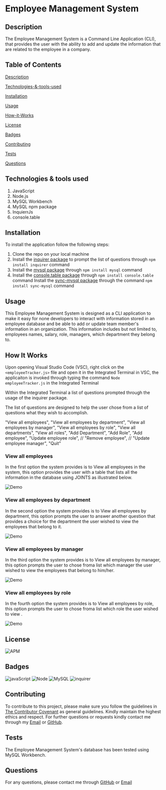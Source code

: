 # Employee Management System
## Description
The Employee Management System is a Command Line Application (CLI), that provides the user with the ability to add and update the information that are related to the employee in a company.

## Table of Contents

[Description](#description)

[Technologies-&-tools-used](#Technologies-&-tools-used)

[Installation](#Installation)

[Usage](#usage)

[How-it-Works](#How-it-Works)

[License](#License)

[Badges](#Badges)

[Contributing](#contributing)

[Tests](#tests)

[Questions](#questions)

## Technologies & tools used
1. JavaScript
2. Node.js
3. MySQL Workbench
4. MySQL npm package
5. InquierrJs
6. console.table

## Installation
To install the application follow the following steps:
1. Clone the repo on your local machine
2. Install the [inquirer package](https://www.npmjs.com/package/inquirer) to prompt the list of questions through `npm install inquirer` command
3. Install the [mysql package](https://www.npmjs.com/package/mysql) through `npm install mysql` command
4. Install the [console.table package](https://www.npmjs.com/package/console.table) through `npm install console.table` command
Install the [sync-mysql package](https://www.npmjs.com/package/sync-mysql) through the command `npm install sync-mysql` command

## Usage
This Employee Management System is designed as a CLI application to make it easy for none developers to interact with information stored in an employee database and be able to add or update team member's information in an organization. This information includes but not limited to, employees names, salary, role, managers, which department they belong to.

## How It Works
Upon opening Visual Studio Code (VSC), right click on the `<employeeTracker.js>` file and open it in the Integrated Terminal in VSC, the applicaiton is invoked through typing the command `Node employeeTracker.js` in the Integrated Terminal

Within the Integrated Terminal a list of questions prompted through the usage of the inquirer package.

The list of questions are designed to help the user chose from a list of questions what they wish to accomplish.

"View all employees",
                "View all employees by department",
                "View all employees by manager",
                "View all employees by role",
                "View all departments",
                "View all roles",
                "Add Department",
                "Add Role",
                "Add employee",
                "Update employee role",
                // "Remove employee",
                // "Update employee manager",
                "Quit"

### View all employees
In the first option the system provides is to View all employees in the system, this option provides the user with a table that lists all the information in the database using JOINTS as illustrated below.

![Demo](./assets/viewAllEmployees.gif)

### View all employees by department
In the second option the system provides is to View all employees by department, this option prompts the user to answer another question that provides a choice for the department the user wished to view the employees that belong to it. 

![Demo](./assets/viewAllEmployeesByDepartment.gif)

### View all employees by manager
In the third option the system provides is to View all employees by manager, this option prompts the user to chose froma list which manager the user wished to view the employees that belong to him/her.

![Demo](./assets/viewEmployeesByManager.gif)

### View all employees by role
In the fourth option the system provides is to View all employees by role, this option prompts the user to chose froma list which role the user wished to view .

![Demo](./assets/viewAllEmployeesByRole.gif)


## License
![APM](https://img.shields.io/apm/l/README)

## Badges

![javaScript](https://img.shields.io/badge/JavaScript-100%25-blue)
![Node](https://img.shields.io/badge/Node.js-CLI-blue)
![MySQL](https://img.shields.io/badge/MySQL-npm%20package-blue)
![inquirer](https://img.shields.io/badge/inquirer-package-blue)

## Contributing 

To contribute to this project, please make sure you follow the guidelines in [The Contributor Covenant](https://www.contributor-covenant.org/) as general guidelines.
Kindly maintain the highest ethics and respect. For further questions or requests kindly contact me through my [Email](mailto:noha_ashraf85@hotmail.com) or [GitHub](https://github.com/NohaAshraf85).

## Tests 
The Employee Management System's database has been tested using MySQL Workbench.

## Questions
For any questions, please contact me through [GitHub](https://github.com/NohaAshraf85) 
or [Email](mailto:noha_ashraf85@hotmail.com)




